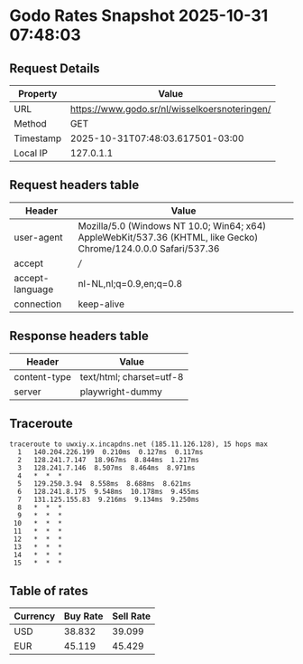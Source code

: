 # Godo Rates Snapshot 2025-10-31 07:48:03
## Request Details

| Property | Value |
|----------|-------|
| URL | https://www.godo.sr/nl/wisselkoersnoteringen/ |
| Method | GET |
| Timestamp | 2025-10-31T07:48:03.617501-03:00 |
| Local IP | 127.0.1.1 |
    
## Request headers table

| Header | Value |
|--------|-------|
| user-agent | Mozilla/5.0 (Windows NT 10.0; Win64; x64) AppleWebKit/537.36 (KHTML, like Gecko) Chrome/124.0.0.0 Safari/537.36 |
| accept | */* |
| accept-language | nl-NL,nl;q=0.9,en;q=0.8 |
| connection | keep-alive |

    
## Response headers table
| Header | Value |
|--------|-------|
| content-type | text/html; charset=utf-8 |
| server | playwright-dummy |

## Traceroute 

```
traceroute to uwxiy.x.incapdns.net (185.11.126.128), 15 hops max
  1   140.204.226.199  0.210ms  0.127ms  0.117ms 
  2   128.241.7.147  18.967ms  8.844ms  1.217ms 
  3   128.241.7.146  8.507ms  8.464ms  8.971ms 
  4   *  *  * 
  5   129.250.3.94  8.558ms  8.688ms  8.621ms 
  6   128.241.8.175  9.548ms  10.178ms  9.455ms 
  7   131.125.155.83  9.216ms  9.134ms  9.250ms 
  8   *  *  * 
  9   *  *  * 
 10   *  *  * 
 11   *  *  * 
 12   *  *  * 
 13   *  *  * 
 14   *  *  * 
 15   *  *  * 

```


## Table of rates

| Currency | Buy Rate | Sell Rate |
|----------|----------|-----------|
| USD | 38.832 | 39.099 |
| EUR | 45.119 | 45.429 |
